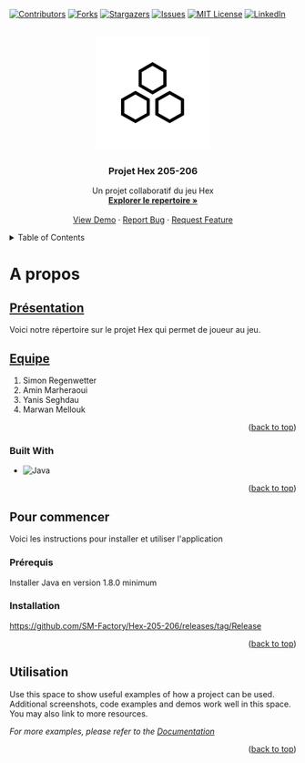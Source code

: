 [![Contributors][contributors-shield]][contributors-url]
[![Forks][forks-shield]][forks-url]
[![Stargazers][stars-shield]][stars-url]
[![Issues][issues-shield]][issues-url]
[![MIT License][license-shield]][license-url]
[![LinkedIn][linkedin-shield]][linkedin-url]



<!-- PROJECT LOGO -->
<br />
<div align="center">
  <a href="">
    <img src="https://github.com/SM-Factory/Hex-205-206/blob/main/ressources/thenounproject.png" alt="Logo" width="200" height="200">
  </a>

<h3 align="center">Projet Hex 205-206</h3>

  <p align="center">
    Un projet collaboratif du jeu Hex
    <br />
    <a href="https://github.com/SM-Factory/Hex-205-206"><strong>Explorer le repertoire »</strong></a>
    <br />
    <br />
    <a href="https://github.com/SM-Factory/Hex-205-206">View Demo</a>
    ·
    <a href="https://github.com/SM-Factory/Hex-205-206/issues">Report Bug</a>
    ·
    <a href="https://github.com/SM-Factory/Hex-205-206/issues">Request Feature</a>
  </p>
</div>



<!-- TABLE OF CONTENTS -->
<details>
  <summary>Table of Contents</summary>
  <ol>
    <li>
      <a href="#about-the-project">A propos</a>
      <ul>
        <li><a href="#built-with">Fait avec</a></li>
      </ul>
    </li>
    <li>
      <a href="#getting-started">Près à partir</a>
      <ul>
        <li><a href="#prerequisites">Prérequis</a></li>
        <li><a href="#installation">Installation</a></li>
      </ul>
    </li>
    <li><a href="#usage">Utilisation</a></li>
  </ol>
</details>



<!-- ABOUT THE PROJECT -->
# A propos

## <u>Présentation</u>
Voici notre répertoire sur le projet Hex qui permet de joueur au jeu.

## <u>Equipe</u>
1. Simon Regenwetter
2. Amin Marheraoui
3. Yanis Seghdau
4. Marwan Mellouk


<p align="right">(<a href="#about-the-project">back to top</a>)</p>



### Built With

* ![Java][Java]

<p align="right">(<a href="#about-the-project">back to top</a>)</p>



<!-- GETTING STARTED -->
## Pour commencer

Voici les instructions pour installer et utiliser l'application

### Prérequis

Installer Java en version 1.8.0 minimum

### Installation

https://github.com/SM-Factory/Hex-205-206/releases/tag/Release

<p align="right">(<a href="#about-the-project">back to top</a>)</p>



<!-- USAGE EXAMPLES -->
## Utilisation

Use this space to show useful examples of how a project can be used. Additional screenshots, code examples and demos work well in this space. You may also link to more resources.

_For more examples, please refer to the [Documentation](https://example.com)_

<p align="right">(<a href="#about-the-project">back to top</a>)</p>











<!-- MARKDOWN LINKS & IMAGES -->
<!-- https://www.markdownguide.org/basic-syntax/#reference-style-links -->
[contributors-shield]: https://img.shields.io/github/contributors/othneildrew/Best-README-Template.svg?style=for-the-badge
[contributors-url]: https://github.com/SM-Factory/Hex-205-206/graphs/contributors
[forks-shield]: https://img.shields.io/github/forks/othneildrew/Best-README-Template.svg?style=for-the-badge
[forks-url]: https://github.com/SM-Factory/Hex-205-206/network/members
[stars-shield]: https://img.shields.io/github/stars/othneildrew/Best-README-Template.svg?style=for-the-badge
[stars-url]: https://github.com/SM-Factory/Hex-205-206/stargazers
[issues-shield]: https://img.shields.io/github/issues/othneildrew/Best-README-Template.svg?style=for-the-badge
[issues-url]: https://github.com/SM-Factory/Hex-205-206/issues
[license-shield]: https://img.shields.io/github/license/othneildrew/Best-README-Template.svg?style=for-the-badge
[license-url]: https://github.com/SM-Factory/Hex-205-206
[linkedin-shield]: https://img.shields.io/badge/-LinkedIn-black.svg?style=for-the-badge&logo=linkedin&colorB=555
[linkedin-url]: https://linkedin.com/in/simrgt
[product-screenshot]: images/screenshot.png
[Java]: https://img.shields.io/badge/Java-1.8.0-yellow
[Next-url]: https://www.java.com/fr/download/
